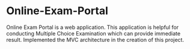 # Online-Exam-Portal
Online Exam Portal is a web application. This application is helpful for conducting Multiple Choice Examination which can provide immediate result. Implemented the MVC architecture in the creation of this project.

